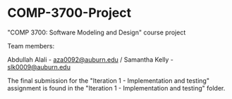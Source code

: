 # COMP-3700-Project

"COMP 3700: Software Modeling and Design" course project

Team members: 

Abdullah Alali - aza0092@auburn.edu / Samantha Kelly - slk0009@auburn.edu

The final submission for the "Iteration 1 - Implementation and testing" assignment is found in the "Iteration 1 - Implementation and testing" folder.
